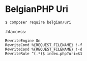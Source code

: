 # BelgianPHP Uri

```
$ composer require belgian/uri
```

.htaccess:
```
RewriteEngine On
RewriteCond %{REQUEST_FILENAME} !-f
RewriteCond %{REQUEST_FILENAME} !-d
RewriteRule ^(.*)$ index.php?uri=$1
```

